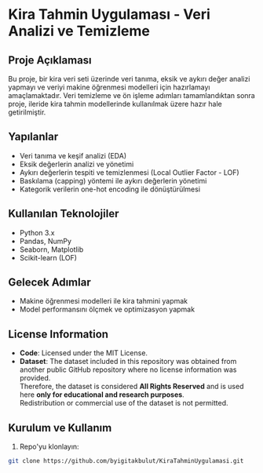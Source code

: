 # Kira Tahmin Uygulaması - Veri Analizi ve Temizleme

## Proje Açıklaması
Bu proje, bir kira veri seti üzerinde veri tanıma, eksik ve aykırı değer analizi yapmayı ve veriyi makine öğrenmesi modelleri için hazırlamayı amaçlamaktadır. Veri temizleme ve ön işleme adımları tamamlandıktan sonra proje, ileride kira tahmin modellerinde kullanılmak üzere hazır hale getirilmiştir.

## Yapılanlar
- Veri tanıma ve keşif analizi (EDA)
- Eksik değerlerin analizi ve yönetimi
- Aykırı değerlerin tespiti ve temizlenmesi (Local Outlier Factor - LOF)
- Baskılama (capping) yöntemi ile aykırı değerlerin yönetimi
- Kategorik verilerin one-hot encoding ile dönüştürülmesi

## Kullanılan Teknolojiler
- Python 3.x
- Pandas, NumPy
- Seaborn, Matplotlib
- Scikit-learn (LOF)

## Gelecek Adımlar
- Makine öğrenmesi modelleri ile kira tahmini yapmak
- Model performansını ölçmek ve optimizasyon yapmak

## License Information

- **Code**: Licensed under the MIT License.  
- **Dataset**: The dataset included in this repository was obtained from another public GitHub repository where no license information was provided.  
  Therefore, the dataset is considered **All Rights Reserved** and is used here **only for educational and research purposes**.  
  Redistribution or commercial use of the dataset is not permitted.

## Kurulum ve Kullanım
1. Repo'yu klonlayın:
```bash
git clone https://github.com/byigitakbulut/KiraTahminUygulamasi.git
